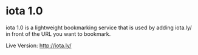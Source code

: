 # iota 1.0

iota 1.0 is a lightweight bookmarking service that is used by adding iota.ly/ in front of the URL you want to bookmark.

Live Version: http://iota.ly/

